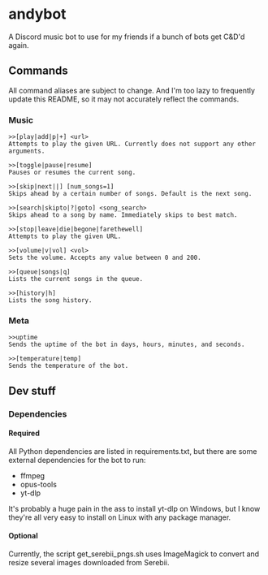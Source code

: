 # andybot

A Discord music bot to use for my friends if a bunch of bots get C&D'd again.

## Commands

All command aliases are subject to change. And I'm too lazy to frequently
update this README, so it may not accurately reflect the commands.

### Music

```
>>[play|add|p|+] <url>
Attempts to play the given URL. Currently does not support any other arguments.

>>[toggle|pause|resume] 
Pauses or resumes the current song.

>>[skip|next||] [num_songs=1]
Skips ahead by a certain number of songs. Default is the next song.

>>[search|skipto|?|goto] <song_search>
Skips ahead to a song by name. Immediately skips to best match.

>>[stop|leave|die|begone|farethewell] 
Attempts to play the given URL.

>>[volume|v|vol] <vol>
Sets the volume. Accepts any value between 0 and 200.

>>[queue|songs|q] 
Lists the current songs in the queue.

>>[history|h] 
Lists the song history.
```

### Meta

```
>>uptime
Sends the uptime of the bot in days, hours, minutes, and seconds.

>>[temperature|temp]
Sends the temperature of the bot.
```

## Dev stuff

### Dependencies

#### Required

All Python dependencies are listed in requirements.txt, but there are some
external dependencies for the bot to run:

- ffmpeg
- opus-tools
- yt-dlp

It's probably a huge pain in the ass to install yt-dlp on Windows, but I know
they're all very easy to install on Linux with any package manager.

#### Optional

Currently, the script get_serebii_pngs.sh uses ImageMagick to convert and
resize several images downloaded from Serebii.
